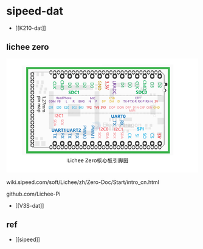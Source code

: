 
# sipeed-dat

- [[K210-dat]]


## lichee zero 

![](2025-07-15-02-01-05.png)

wiki.sipeed.com/soft/Lichee/zh/Zero-Doc/Start/intro_cn.html

github.com/Lichee-Pi

- [[V3S-dat]]


## ref 

- [[sipeed]]